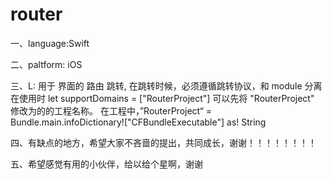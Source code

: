 # router
一、language:Swift

二、paltform: iOS

三、L: 用于 界面的 路由 跳转, 在跳转时候，必须遵循跳转协议，和 module 分离
    在使用时 let supportDomains = ["RouterProject"] 可以先将 "RouterProject" 修改为的的工程名称。
    在工程中，”RouterProject“ = Bundle.main.infoDictionary!["CFBundleExecutable"] as! String 

四、有缺点的地方，希望大家不吝啬的提出，共同成长，谢谢！！！！！！！！

五、希望感觉有用的小伙伴，给以给个星啊，谢谢


